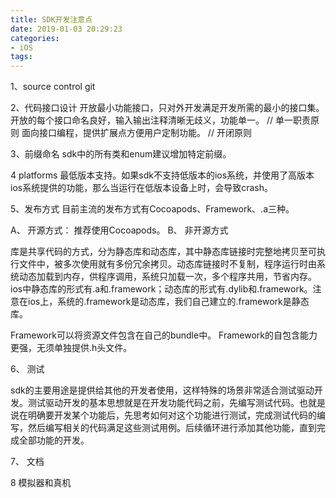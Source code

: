 ```yaml
---
title: SDK开发注意点
date: 2019-01-03 20:29:23
categories:
- iOS
tags:
---
```


1、source control
git

2、代码接口设计
开放最小功能接口，只对外开发满足开发所需的最小的接口集。
开放的每个接口命名良好，输入输出注释清晰无歧义，功能单一。 // 单一职责原则
面向接口编程，提供扩展点方便用户定制功能。 // 开闭原则

3、前缀命名
sdk中的所有类和enum建议增加特定前缀。

4 platforms
最低版本支持。如果sdk不支持低版本的ios系统，并使用了高版本ios系统提供的功能，那么当运行在低版本设备上时，会导致crash。

5、发布方式
目前主流的发布方式有Cocoapods、Framework、.a三种。

A、 开源方式： 推荐使用Cocoapods。
B、 非开源方式

库是共享代码的方式，分为静态库和动态库，其中静态库链接时完整地拷贝至可执行文件中，被多次使用就有多份冗余拷贝。动态库链接时不复制，程序运行时由系统动态加载到内存，供程序调用，系统只加载一次，多个程序共用，节省内存。ios中静态库的形式有.a和.framework；动态库的形式有.dylib和.framework。注意在ios上，系统的.framework是动态库，我们自己建立的.framework是静态库。

Framework可以将资源文件包含在自己的bundle中。
Framework的自包含能力更强，无须单独提供.h头文件。

6、 测试

sdk的主要用途是提供给其他的开发者使用，这样特殊的场景非常适合测试驱动开发。测试驱动开发的基本思想就是在开发功能代码之前，先编写测试代码。也就是说在明确要开发某个功能后，先思考如何对这个功能进行测试，完成测试代码的编写，然后编写相关的代码满足这些测试用例。后续循环进行添加其他功能，直到完成全部功能的开发。

7、 文档

8 模拟器和真机
